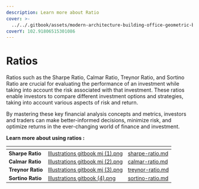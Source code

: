 ```yaml
---
description: Learn more about Ratio
cover: >-
  ../../.gitbook/assets/modern-architecture-building-office-geometric-blue-2560x1440-6640.jpeg
coverY: 102.91806515301086
---
```


# Ratios

Ratios such as the Sharpe Ratio, Calmar Ratio, Treynor Ratio, and Sortino Ratio are crucial for evaluating the performance of an investment while taking into account the risk associated with that investment. These ratios enable investors to compare different investment options and strategies, taking into account various aspects of risk and return.

By mastering these key financial analysis concepts and metrics, investors and traders can make better-informed decisions, minimize risk, and optimize returns in the ever-changing world of finance and investment.

**Learn more about using ratios :**

<table data-card-size="large" data-view="cards"><thead><tr><th></th><th data-hidden data-card-cover data-type="files"></th><th data-hidden data-card-target data-type="content-ref"></th></tr></thead><tbody><tr><td><strong>Sharpe Ratio</strong></td><td><a href="../../.gitbook/assets/Illustrations gitbook mj (1).png">Illustrations gitbook mj (1).png</a></td><td><a href="sharpe-ratio.md">sharpe-ratio.md</a></td></tr><tr><td><strong>Calmar Ratio</strong></td><td><a href="../../.gitbook/assets/Illustrations gitbook mj (2).png">Illustrations gitbook mj (2).png</a></td><td><a href="calmar-ratio.md">calmar-ratio.md</a></td></tr><tr><td><strong>Treynor Ratio</strong></td><td><a href="../../.gitbook/assets/Illustrations gitbook mj (3).png">Illustrations gitbook mj (3).png</a></td><td><a href="treynor-ratio.md">treynor-ratio.md</a></td></tr><tr><td><strong>Sortino Ratio</strong></td><td><a href="../../.gitbook/assets/Illustrations gitbook (4).png">Illustrations gitbook (4).png</a></td><td><a href="sortino-ratio.md">sortino-ratio.md</a></td></tr></tbody></table>

<figure><img src="../../.gitbook/assets/Capture d’écran 2023-11-04 à 16.02.37.png" alt=""><figcaption></figcaption></figure>
